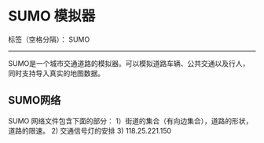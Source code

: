 # SUMO 模拟器

标签（空格分隔）： SUMO

---

SUMO是一个城市交通道路的模拟器。可以模拟道路车辆、公共交通以及行人，同时支持导入真实的地图数据。

## SUMO网络

 SUMO 网络文件包含下面的部分：
 1）街道的集合（有向边集合），道路的形状，道路的限速。
 2) 交通信号灯的安排
 3) 
 118.25.221.150